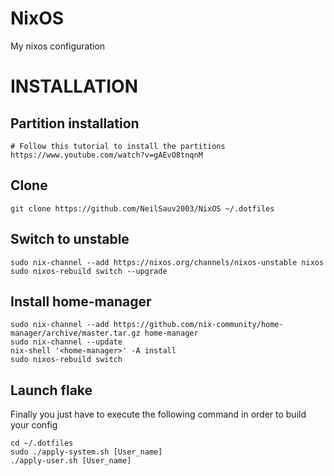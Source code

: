 # NixOS
My nixos configuration
# INSTALLATION

## Partition installation
```
# Follow this tutorial to install the partitions
https://www.youtube.com/watch?v=gAEvO8tnqnM
```

## Clone
```
git clone https://github.com/NeilSauv2003/NixOS ~/.dotfiles
```

## Switch to unstable
```
sudo nix-channel --add https://nixos.org/channels/nixos-unstable nixos
sudo nixos-rebuild switch --upgrade
```

## Install home-manager
```
sudo nix-channel --add https://github.com/nix-community/home-manager/archive/master.tar.gz home-manager
sudo nix-channel --update
nix-shell '<home-manager>' -A install
sudo nixos-rebuild switch
```
## Launch flake
Finally you just have to execute the following command in order to build your config
```
cd ~/.dotfiles
sudo ./apply-system.sh [User_name]
./apply-user.sh [User_name]
```
